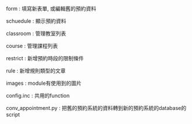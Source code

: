 form : 填寫新表單, 或編輯舊的預約資料

schuedule : 顯示預約資料

classroom : 管理教室列表

course : 管理課程列表

restrict : 新增預約時段的限制條件

rule : 新增規則類型的文章

images : module有使用到的圖片

config.inc : 共用的function

conv_appointment.py : 把舊的預約系統的資料轉到新的預約系統的database的script
